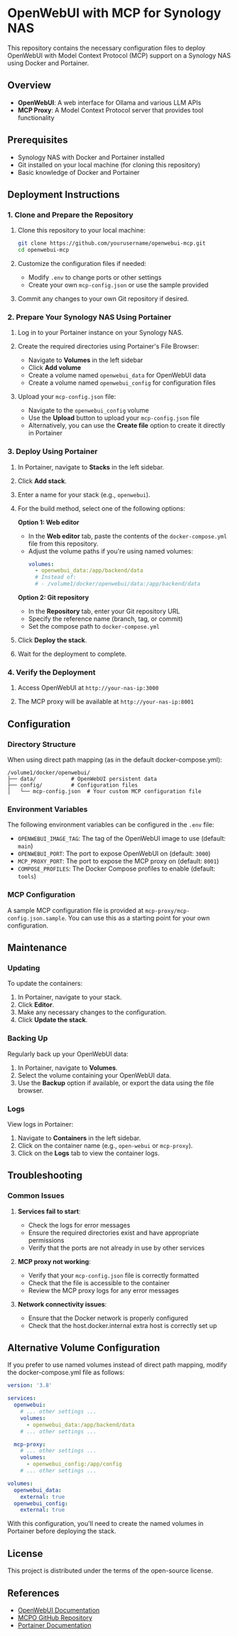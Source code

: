 # OpenWebUI with MCP for Synology NAS

This repository contains the necessary configuration files to deploy OpenWebUI with Model Context Protocol (MCP) support on a Synology NAS using Docker and Portainer.

## Overview

- **OpenWebUI**: A web interface for Ollama and various LLM APIs
- **MCP Proxy**: A Model Context Protocol server that provides tool functionality

## Prerequisites

- Synology NAS with Docker and Portainer installed
- Git installed on your local machine (for cloning this repository)
- Basic knowledge of Docker and Portainer

## Deployment Instructions

### 1. Clone and Prepare the Repository

1. Clone this repository to your local machine:
   ```bash
   git clone https://github.com/yourusername/openwebui-mcp.git
   cd openwebui-mcp
   ```

2. Customize the configuration files if needed:
   - Modify `.env` to change ports or other settings
   - Create your own `mcp-config.json` or use the sample provided

3. Commit any changes to your own Git repository if desired.

### 2. Prepare Your Synology NAS Using Portainer

1. Log in to your Portainer instance on your Synology NAS.

2. Create the required directories using Portainer's File Browser:
   - Navigate to **Volumes** in the left sidebar
   - Click **Add volume**
   - Create a volume named `openwebui_data` for OpenWebUI data
   - Create a volume named `openwebui_config` for configuration files

3. Upload your `mcp-config.json` file:
   - Navigate to the `openwebui_config` volume
   - Use the **Upload** button to upload your `mcp-config.json` file
   - Alternatively, you can use the **Create file** option to create it directly in Portainer

### 3. Deploy Using Portainer

1. In Portainer, navigate to **Stacks** in the left sidebar.

2. Click **Add stack**.

3. Enter a name for your stack (e.g., `openwebui`).

4. For the build method, select one of the following options:
   
   **Option 1: Web editor**
   - In the **Web editor** tab, paste the contents of the `docker-compose.yml` file from this repository.
   - Adjust the volume paths if you're using named volumes:
     ```yaml
     volumes:
       - openwebui_data:/app/backend/data
       # Instead of:
       # - /volume1/docker/openwebui/data:/app/backend/data
     ```

   **Option 2: Git repository**
   - In the **Repository** tab, enter your Git repository URL
   - Specify the reference name (branch, tag, or commit)
   - Set the compose path to `docker-compose.yml`

5. Click **Deploy the stack**.

6. Wait for the deployment to complete.

### 4. Verify the Deployment

1. Access OpenWebUI at `http://your-nas-ip:3000`

2. The MCP proxy will be available at `http://your-nas-ip:8001`

## Configuration

### Directory Structure

When using direct path mapping (as in the default docker-compose.yml):

```
/volume1/docker/openwebui/
├── data/           # OpenWebUI persistent data
├── config/         # Configuration files
│   └── mcp-config.json  # Your custom MCP configuration file
```

### Environment Variables

The following environment variables can be configured in the `.env` file:

- `OPENWEBUI_IMAGE_TAG`: The tag of the OpenWebUI image to use (default: `main`)
- `OPENWEBUI_PORT`: The port to expose OpenWebUI on (default: `3000`)
- `MCP_PROXY_PORT`: The port to expose the MCP proxy on (default: `8001`)
- `COMPOSE_PROFILES`: The Docker Compose profiles to enable (default: `tools`)

### MCP Configuration

A sample MCP configuration file is provided at `mcp-proxy/mcp-config.json.sample`. You can use this as a starting point for your own configuration.

## Maintenance

### Updating

To update the containers:

1. In Portainer, navigate to your stack.
2. Click **Editor**.
3. Make any necessary changes to the configuration.
4. Click **Update the stack**.

### Backing Up

Regularly back up your OpenWebUI data:

1. In Portainer, navigate to **Volumes**.
2. Select the volume containing your OpenWebUI data.
3. Use the **Backup** option if available, or export the data using the file browser.

### Logs

View logs in Portainer:

1. Navigate to **Containers** in the left sidebar.
2. Click on the container name (e.g., `open-webui` or `mcp-proxy`).
3. Click on the **Logs** tab to view the container logs.

## Troubleshooting

### Common Issues

1. **Services fail to start**:
   - Check the logs for error messages
   - Ensure the required directories exist and have appropriate permissions
   - Verify that the ports are not already in use by other services

2. **MCP proxy not working**:
   - Verify that your `mcp-config.json` file is correctly formatted
   - Check that the file is accessible to the container
   - Review the MCP proxy logs for any error messages

3. **Network connectivity issues**:
   - Ensure that the Docker network is properly configured
   - Check that the host.docker.internal extra host is correctly set up

## Alternative Volume Configuration

If you prefer to use named volumes instead of direct path mapping, modify the docker-compose.yml file as follows:

```yaml
version: '3.8'

services:
  openwebui:
    # ... other settings ...
    volumes:
      - openwebui_data:/app/backend/data
    # ... other settings ...

  mcp-proxy:
    # ... other settings ...
    volumes:
      - openwebui_config:/app/config
    # ... other settings ...

volumes:
  openwebui_data:
    external: true
  openwebui_config:
    external: true
```

With this configuration, you'll need to create the named volumes in Portainer before deploying the stack.

## License

This project is distributed under the terms of the open-source license.

## References

- [OpenWebUI Documentation](https://docs.openwebui.com/)
- [MCPO GitHub Repository](https://github.com/open-webui/mcpo)
- [Portainer Documentation](https://docs.portainer.io/)
